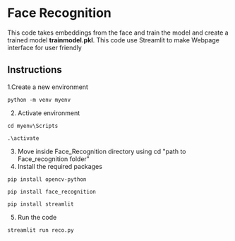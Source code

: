 
# **Face Recognition**

This code takes embeddings from the face and train the model and create a trained model **trainmodel.pkl**.
This code use Streamlit to make Webpage interface for user friendly

## Instructions

1.Create a new environment
```
python -m venv myenv
```
2. Activate environment
```
cd myenv\Scripts
```
```
.\activate
```
3. Move inside Face_Recognition directory using cd "path to Face_recognition folder"
4. Install the required packages
```
pip install opencv-python
```
```
pip install face_recognition
```
```
pip install streamlit
```
5. Run the code
```
streamlit run reco.py
```

